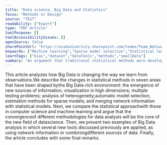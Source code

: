 ```yaml
---
title: "Data science, Big Data and Statistics"
focus: "Methods or Design"
source: "TEST"
readability: ["Expert"]
type: "PDF Article"
toolPurpose: []
toolAccessibilityIssues: []
openSource: false
sharePointUrl: "https://ocaduniversity.sharepoint.com/teams/Team_WeCount/Shared%20Documents/Resources%20and%20Tools/Literature%20(curated)/Data%20Science%20Big%20Data%20And%20Statistic.pdf"
keywords: ["Machine learning","Sparse model selection","Statistical learning","Network\nanalysis","Multivariate data ","Time series"]
learnTags: ["bias","dataset","dataTools","methods","smallData"]
summary: "An argument that traditional statistical methods were developed for small data sets and are not suitable for current large and complex data sets. "
---
```

This article analyzes how Big Data is changing the way we learn from observations.We describe the changes in statistical methods in seven areas that have been shaped bythe Big Data-rich environment: the emergence of new sources of information; visualization in high dimensions; multiple testing problems; analysis of heterogeneity;automatic model selection; estimation methods for sparse models; and merging network information with statistical models. Next, we compare the statistical approachwith those in computer science and machine learning and argue that the convergenceof different methodologies for data analysis will be the core of the new field of datascience. Then, we present two examples of Big Data analysis in which several new tools discussed previously are applied, as using network information or combiningdifferent sources of data. Finally, the article concludes with some final remarks.
